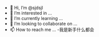- 👋 Hi, I’m @sjdsjl
- 👀 I’m interested in ...
- 🌱 I’m currently learning ...
- 💞️ I’m looking to collaborate on ...
- 📫 How to reach me ...
-我是新手什么都会
<!---
sjdsjl/sjdsjl is a ✨ special ✨ repository because its `README.md` (this file) appears on your GitHub profile.
You can click the Preview link to take a look at your changes.
--->
